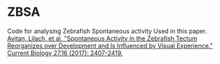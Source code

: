 # ZBSA
Code for analysing Zebrafish Spontaneous activity
Used in this paper.
[Avitan, Lilach, et al. "Spontaneous Activity in the Zebrafish Tectum Reorganizes over Development and Is Influenced by Visual Experience." Current Biology 27.16 (2017): 2407-2419.](http://www.sciencedirect.com/science/article/pii/S0960982217307935)
